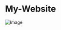 # My-Website

![Image](https://media-exp1.licdn.com/dms/image/C4E22AQG6Wlve_QCnEQ/feedshare-shrink_800/0?e=1595462400&v=beta&t=V_KI2H4sRbXhQmt9jxdBHnFB-vnU02s-i2tTNqaeWKc)

